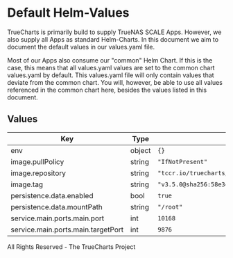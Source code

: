 # Default Helm-Values

TrueCharts is primarily build to supply TrueNAS SCALE Apps.
However, we also supply all Apps as standard Helm-Charts. In this document we aim to document the default values in our values.yaml file.

Most of our Apps also consume our "common" Helm Chart.
If this is the case, this means that all values.yaml values are set to the common chart values.yaml by default. This values.yaml file will only contain values that deviate from the common chart.
You will, however, be able to use all values referenced in the common chart here, besides the values listed in this document.

## Values

| Key | Type | Default | Description |
|-----|------|---------|-------------|
| env | object | `{}` |  |
| image.pullPolicy | string | `"IfNotPresent"` |  |
| image.repository | string | `"tccr.io/truecharts/ddns-go"` |  |
| image.tag | string | `"v3.5.0@sha256:58e341b102ea4ae6d7ab554cbd0727b41accf1175d9113edeacd3275c9e90550"` |  |
| persistence.data.enabled | bool | `true` |  |
| persistence.data.mountPath | string | `"/root"` |  |
| service.main.ports.main.port | int | `10168` |  |
| service.main.ports.main.targetPort | int | `9876` |  |

All Rights Reserved - The TrueCharts Project
